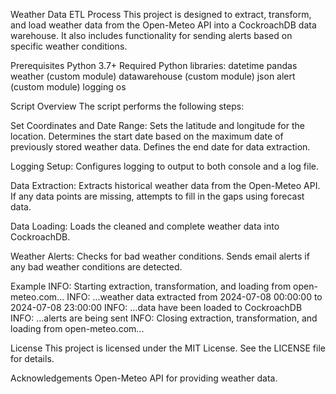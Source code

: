 Weather Data ETL Process
This project is designed to extract, transform, and load weather data from the Open-Meteo API into a CockroachDB data warehouse. It also includes functionality for sending alerts based on specific weather conditions.

Prerequisites
Python 3.7+
Required Python libraries:
datetime
pandas
weather (custom module)
datawarehouse (custom module)
json
alert (custom module)
logging
os

Script Overview
The script performs the following steps:

Set Coordinates and Date Range:
Sets the latitude and longitude for the location.
Determines the start date based on the maximum date of previously stored weather data.
Defines the end date for data extraction.

Logging Setup:
Configures logging to output to both console and a log file.

Data Extraction:
Extracts historical weather data from the Open-Meteo API.
If any data points are missing, attempts to fill in the gaps using forecast data.

Data Loading:
Loads the cleaned and complete weather data into CockroachDB.

Weather Alerts:
Checks for bad weather conditions.
Sends email alerts if any bad weather conditions are detected.

Example
INFO: Starting extraction, transformation, and loading from open-meteo.com...
INFO: ...weather data extracted from 2024-07-08 00:00:00 to 2024-07-08 23:00:00 
INFO: ...data have been loaded to CockroachDB
INFO: ...alerts are being sent
INFO: Closing extraction, transformation, and loading from open-meteo.com...

License
This project is licensed under the MIT License. See the LICENSE file for details.

Acknowledgements
Open-Meteo API for providing weather data.
